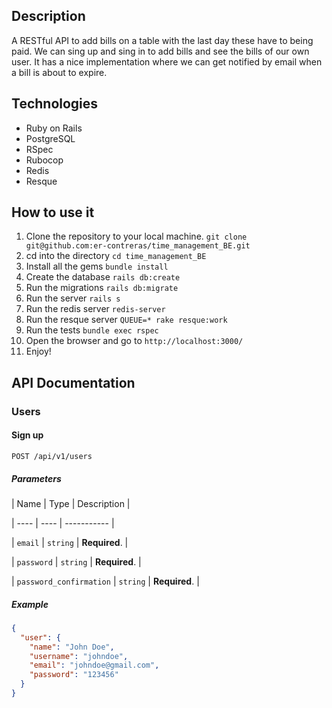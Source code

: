 ## Description

A RESTful API to add bills on a table with the last day these have to being paid. We can sing up and sing in to add bills and see the bills of our own user.
It has a nice implementation where we can get notified by email when a bill is about to expire.

## Technologies

- Ruby on Rails
- PostgreSQL
- RSpec
- Rubocop
- Redis
- Resque

## How to use it

1. Clone the repository to your local machine. ```git clone git@github.com:er-contreras/time_management_BE.git  ```
2. cd into the directory ```cd time_management_BE```
3. Install all the gems ```bundle install```
4. Create the database ```rails db:create```
5. Run the migrations ```rails db:migrate```
6. Run the server ```rails s```
7. Run the redis server ```redis-server```
8. Run the resque server ```QUEUE=* rake resque:work```
9. Run the tests ```bundle exec rspec```
10. Open the browser and go to ```http://localhost:3000/```
11. Enjoy!

## API Documentation

### Users

#### Sign up

```POST /api/v1/users```

##### Parameters

| Name | Type | Description |

| ---- | ---- | ----------- |

| `email` | `string` | **Required**. |

| `password` | `string` | **Required**. |

| `password_confirmation` | `string` | **Required**. |

##### Example

```json
{
  "user": {
    "name": "John Doe",
    "username": "johndoe",
    "email": "johndoe@gmail.com",
    "password": "123456"
  }
}
```
